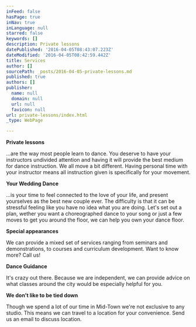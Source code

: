 ```yaml
---
inFeed: false
hasPage: true
inNav: true
inLanguage: null
starred: false
keywords: []
description: Private lessons
datePublished: '2016-04-05T08:43:07.223Z'
dateModified: '2016-04-05T08:42:59.442Z'
title: Services
author: []
sourcePath: _posts/2016-04-05-private-lessons.md
published: true
authors: []
publisher:
  name: null
  domain: null
  url: null
  favicon: null
url: private-lessons/index.html
_type: WebPage

---
```

**Private lessons**

...are the way most people learn to dance. You deserve to have your instructors undivided attention and having it will provide the best medium for dance instruction. We all move a bit different. Having personal time with your instructor means all instruction given is specifically for your movement.

**Your Wedding Dance**

...is your time to feel connected to the love of your life, and present yourselves as the best new couple ever. The difficulty is that it can be stressful feeling like you have no idea what you are doing. Let's set out a plan, wether you want a choreographed dance to your song or just a few moves to get you around the floor, we can help you own your dance floor.

**Special appearances**

We can provide a mixed set of services ranging from seminars and demonstrations, to courses and curriculum development. Want to know more? Call us!

**Dance Guidance**

It's crazy out there. Because we are independent, we can provide advice on what classes around the city would be especially helpful for you.

**We don't like to be tied down**

Though we spend a lot of our time in Mid-Town we're not exclusive to any studio. This means we can travel to a location for your convenience. Send us an email to discuss location.